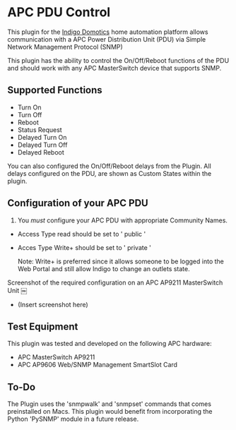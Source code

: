 # APC PDU Control

This plugin for the [Indigo Domotics](http://www.indigodomo.com/) home automation platform allows communication with a APC Power Distribution Unit (PDU) via Simple Network Management Protocol (SNMP)

This plugin has the ability to control the On/Off/Reboot functions of the PDU and should work with any APC MasterSwitch device that supports SNMP.

## Supported Functions

* Turn On
* Turn Off
* Reboot
* Status Request
* Delayed Turn On
* Delayed Turn Off
* Delayed Reboot

You can also configured the On/Off/Reboot delays from the Plugin. All delays configured on the PDU, are shown as Custom States within the plugin.

## Configuration of your APC PDU

1) You *must* configure your APC PDU with appropriate Community Names. 

* Access Type read should be set to '  public  '
* Acces Type Write+ should be set to '  private  '

    Note: Write+ is preferred since it allows someone to be logged into the Web Portal and still allow Indigo to change an outlets state.

Screenshot of the required configuration on an APC AP9211 MasterSwitch Unit
￼
* (Insert screenshot here)

## Test Equipment

This plugin was tested and developed on the following APC hardware:

* APC MasterSwitch AP9211 
* APC AP9606 Web/SNMP Management SmartSlot Card


## To-Do

The Plugin uses the 'snmpwalk' and 'snmpset' commands that comes preinstalled on Macs. This plugin would benefit from incorporating the Python 'PySNMP' module in a future release.
